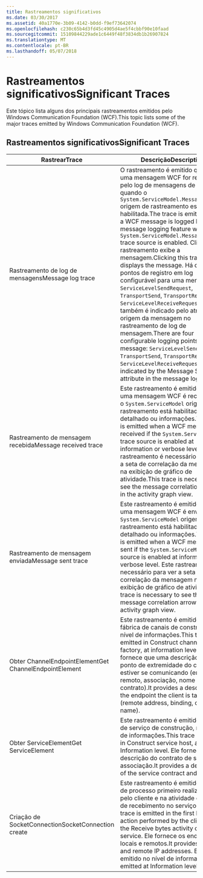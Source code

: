 ```yaml
---
title: Rastreamentos significativos
ms.date: 03/30/2017
ms.assetid: 40a1770e-3b09-4142-b0dd-f9ef73642074
ms.openlocfilehash: c230c65b4d3fd45c4905d4ae5f4cbbf90e10faad
ms.sourcegitcommit: 15109844229ade1c6449f48f3834db1b26907824
ms.translationtype: MT
ms.contentlocale: pt-BR
ms.lasthandoff: 05/07/2018
---
```

# <a name="significant-traces"></a><span data-ttu-id="6df60-102">Rastreamentos significativos</span><span class="sxs-lookup"><span data-stu-id="6df60-102">Significant Traces</span></span>
<span data-ttu-id="6df60-103">Este tópico lista alguns dos principais rastreamentos emitidos pelo Windows Communication Foundation (WCF).</span><span class="sxs-lookup"><span data-stu-id="6df60-103">This topic lists some of the major traces emitted by Windows Communication Foundation (WCF).</span></span>  
  
## <a name="significant-traces"></a><span data-ttu-id="6df60-104">Rastreamentos significativos</span><span class="sxs-lookup"><span data-stu-id="6df60-104">Significant Traces</span></span>  
  
|<span data-ttu-id="6df60-105">Rastrear</span><span class="sxs-lookup"><span data-stu-id="6df60-105">Trace</span></span>|<span data-ttu-id="6df60-106">Descrição</span><span class="sxs-lookup"><span data-stu-id="6df60-106">Description</span></span>|  
|-----------|-----------------|  
|<span data-ttu-id="6df60-107">Rastreamento de log de mensagens</span><span class="sxs-lookup"><span data-stu-id="6df60-107">Message log trace</span></span>|<span data-ttu-id="6df60-108">O rastreamento é emitido quando uma mensagem WCF for registrada pelo log de mensagens de recursos quando o `System.ServiceModel.MessageLogging` origem de rastreamento está habilitada.</span><span class="sxs-lookup"><span data-stu-id="6df60-108">The trace is emitted when a WCF message is logged by the message logging feature when the `System.ServiceModel.MessageLogging` trace source is enabled.</span></span> <span data-ttu-id="6df60-109">Clicar neste rastreamento exibe a mensagem.</span><span class="sxs-lookup"><span data-stu-id="6df60-109">Clicking this trace displays the message.</span></span> <span data-ttu-id="6df60-110">Há quatro pontos de registro em log configurável para uma mensagem: `ServiceLevelSendRequest`, `TransportSend`, `TransportReceive`, `ServiceLevelReceiveRequest`, também é indicado pelo atributo de origem da mensagem no rastreamento de log de mensagem.</span><span class="sxs-lookup"><span data-stu-id="6df60-110">There are four configurable logging points for a message: `ServiceLevelSendRequest`, `TransportSend`, `TransportReceive`, `ServiceLevelReceiveRequest`, also indicated by the Message Source attribute in the message log trace.</span></span>|  
|<span data-ttu-id="6df60-111">Rastreamento de mensagem recebida</span><span class="sxs-lookup"><span data-stu-id="6df60-111">Message received trace</span></span>|<span data-ttu-id="6df60-112">Este rastreamento é emitido quando uma mensagem WCF é recebida, se o `System.ServiceModel` origem de rastreamento está habilitada no nível detalhado ou informações.</span><span class="sxs-lookup"><span data-stu-id="6df60-112">This trace is emitted when a WCF message is received if the `System.ServiceModel` trace source is enabled at information or verbose level.</span></span> <span data-ttu-id="6df60-113">Este rastreamento é necessário para ver a seta de correlação da mensagem na exibição de gráfico de atividade.</span><span class="sxs-lookup"><span data-stu-id="6df60-113">This trace is necessary to see the message correlation arrow in the activity graph view.</span></span>|  
|<span data-ttu-id="6df60-114">Rastreamento de mensagem enviada</span><span class="sxs-lookup"><span data-stu-id="6df60-114">Message sent trace</span></span>|<span data-ttu-id="6df60-115">Este rastreamento é emitido quando uma mensagem WCF é enviada se o `System.ServiceModel` origem de rastreamento está habilitada no nível detalhado ou informações.</span><span class="sxs-lookup"><span data-stu-id="6df60-115">This trace is emitted when a WCF message is sent if the `System.ServiceModel` trace source is enabled at information or verbose level.</span></span> <span data-ttu-id="6df60-116">Este rastreamento é necessário para ver a seta de correlação da mensagem na exibição de gráfico de atividade.</span><span class="sxs-lookup"><span data-stu-id="6df60-116">This trace is necessary to see the message correlation arrow in the activity graph view.</span></span>|  
|<span data-ttu-id="6df60-117">Obter ChannelEndpointElement</span><span class="sxs-lookup"><span data-stu-id="6df60-117">Get ChannelEndpointElement</span></span>|<span data-ttu-id="6df60-118">Este rastreamento é emitido na fábrica de canais de construção, no nível de informações.</span><span class="sxs-lookup"><span data-stu-id="6df60-118">This trace is emitted in Construct channel factory, at information level.</span></span> <span data-ttu-id="6df60-119">Ele fornece que uma descrição do ponto de extremidade do cliente estiver se comunicando (endereço remoto, associação, nome do contrato).</span><span class="sxs-lookup"><span data-stu-id="6df60-119">It provides a description of the endpoint the client is talking to (remote address, binding, contract name).</span></span>|  
|<span data-ttu-id="6df60-120">Obter ServiceElement</span><span class="sxs-lookup"><span data-stu-id="6df60-120">Get ServiceElement</span></span>|<span data-ttu-id="6df60-121">Este rastreamento é emitido no host de serviço de construção, no nível de informações.</span><span class="sxs-lookup"><span data-stu-id="6df60-121">This trace is emitted in Construct service host, at Information level.</span></span> <span data-ttu-id="6df60-122">Ele fornece uma descrição do contrato de serviço e associação.</span><span class="sxs-lookup"><span data-stu-id="6df60-122">It provides a description of the service contract and binding.</span></span>|  
|<span data-ttu-id="6df60-123">Criação de SocketConnection</span><span class="sxs-lookup"><span data-stu-id="6df60-123">SocketConnection create</span></span>|<span data-ttu-id="6df60-124">Este rastreamento é emitido na ação de processo primeiro realizadas pelo cliente e na atividade de bytes de recebimento no serviço.</span><span class="sxs-lookup"><span data-stu-id="6df60-124">This trace is emitted in the first Process action performed by the client and in the Receive bytes activity on the service.</span></span> <span data-ttu-id="6df60-125">Ele fornece os endereços IP locais e remotos.</span><span class="sxs-lookup"><span data-stu-id="6df60-125">It provides the local and remote IP addresses.</span></span> <span data-ttu-id="6df60-126">Ele é emitido no nível de informações.</span><span class="sxs-lookup"><span data-stu-id="6df60-126">It is emitted at Information level.</span></span>|
